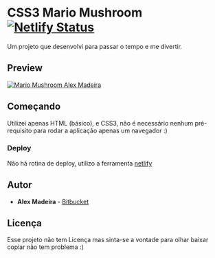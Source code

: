 # CSS3 Mario Mushroom [![Netlify Status](https://api.netlify.com/api/v1/badges/d336ecd3-b859-429a-b4fb-aa89c3ea78cc/deploy-status)](https://app.netlify.com/sites/affectionate-swirles-344399/deploys)

Um projeto que desenvolvi para passar o tempo e me divertir.

## Preview

[![Mario Mushroom Alex Madeira](https://mushroom.alexmadeira.com.br/preview.gif)](https://mushroom.alexmadeira.com.br/preview.gif)

## Começando

Utilizei apenas HTML (básico), e CSS3, não é necessário nenhum pré-requisito para rodar a aplicação apenas um navegador :)

### Deploy

Não há rotina de deploy, utilizo a ferramenta [netlify]("https://www.netlify.com/")

## Autor

- **Alex Madeira** - [Bitbucket](https://bitbucket.org/alexmadeira5/)

## Licença

Esse projeto não tem Licença mas sinta-se a vontade para olhar baixar copiar não tem problema :)
